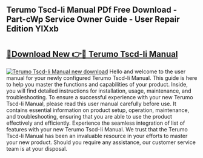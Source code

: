 ## Terumo Tscd-Ii Manual PDf Free Download - Part-cWp Service Owner Guide - User Repair Edition YlXxb

# <h2><a href="http://cf10683.oget.top/?id=Terumo+Tscd-Ii+Manual">🔗Download New 👉🔴 Terumo Tscd-Ii Manual</a></h2>

[![Terumo Tscd-Ii Manual new download](https://i.imgur.com/5g1atiW.png)](http://cf10683.oget.top/?id=Terumo+Tscd-Ii+Manual)
Hello and welcome to the user manual for your newly configured Terumo Tscd-Ii Manual. This guide is here to help you master the functions and capabilities of your product. Inside, you will find detailed instructions for installation, usage, maintenance, and troubleshooting. To ensure a successful experience with your new Terumo Tscd-Ii Manual, please read this user manual carefully before use. It contains essential information on product setup, operation, maintenance, and troubleshooting, ensuring that you are able to use the product effectively and efficiently. Experience the seamless integration of list of features with your new Terumo Tscd-Ii Manual. We trust that the Terumo Tscd-Ii Manual has been an invaluable resource in your efforts to master your new product. Should you require any assistance, our customer service team is at your disposal.
